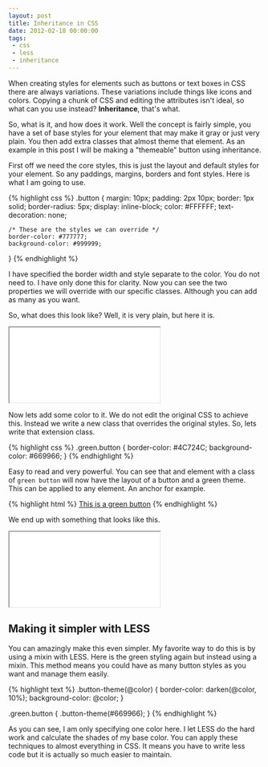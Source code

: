 ```yaml
---
layout: post
title: Inheritance in CSS
date: 2012-02-18 00:00:00
tags:
 - css
 - less
 - inheritance
---
```


When creating styles for elements such as buttons or text boxes in CSS there are always variations. These variations include things like icons and colors. Copying a chunk of CSS and editing the attributes isn't ideal, so what can you use instead? **Inheritance**, that's what.

So, what is it, and how does it work. Well the concept is fairly simple, you have a set of base styles for your element that may make it gray or just very plain. You then add extra classes that almost theme that element. As an example in this post I will be making a "themeable" button using inheritance.

First off we need the core styles, this is just the layout and default styles for your element. So any paddings, margins, borders and font styles. Here is what I am going to use.

{% highlight css %}
.button {
	margin: 10px;
	padding: 2px 10px;
	border: 1px solid;
	border-radius: 5px;
	display: inline-block;
	color: #FFFFFF;
	text-decoration: none;
	
	/* These are the styles we can override */
	border-color: #777777;
	background-color: #999999;
}
{% endhighlight %}

I have specified the border width and style separate to the color. You do not need to. I have only done this for clarity. Now you can see the two properties we will override with our specific classes. Although you can add as many as you want.

So, what does this look like? Well, it is very plain, but here it is.

<iframe class='example' src='/examples/inheritance/plain.html'>.</iframe>

Now lets add some color to it. We do not edit the original CSS to achieve this. Instead we write a new class that overrides the original styles. So, lets write that extension class.

{% highlight css %}
.green.button {
	border-color: #4C724C;
	background-color: #669966;
}
{% endhighlight %}

Easy to read and very powerful. You can see that and element with a class of `green button` will now have the layout of a button and a green theme. This can be applied to any element. An anchor for example.

{% highlight html %}
<a href='#' class='green button'>This is a green button</a>
{% endhighlight %}

We end up with something that looks like this.

<iframe class='example' src='/examples/inheritance/green.html'>.</iframe>

## Making it simpler with LESS

You can amazingly make this even simpler. My favorite way to do this is by using a mixin with LESS. Here is the green styling again but instead using a mixin. This method means you could have as many button styles as you want and manage them easily.

{% highlight text %}
.button-theme(@color) {
	border-color: darken(@color, 10%);
	background-color: @color;
}

.green.button {
	.button-theme(#669966);
}
{% endhighlight %}

As you can see, I am only specifying one color here. I let LESS do the hard work and calculate the shades of my base color. You can apply these techniques to almost everything in CSS. It means you have to write less code but it is actually so much easier to maintain.